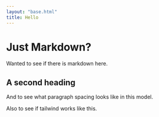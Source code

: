 ```yaml
---
layout: "base.html"
title: Hello
---
```

# Just Markdown?

Wanted to see if there is markdown here.

## A second heading

And to see what paragraph spacing looks like in this model.

<p class="bg-emerald-500">Also to see if tailwind works like this.</p>

<p x-data="{ message: 'Also, Hello from Alpine 😆' }" x-text="message"></p>